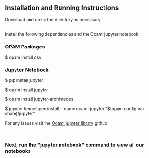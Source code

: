 ## Installation and Running Instructions

Download and unzip the directory as necessary.
<br>
<br>

Install the following dependencies and the Ocaml jupyter notebook:

### OPAM Packages
$ opam install csv 

### Jupyter Notebook

$ pip install jupyter

$ opam install jupyter

$ opam install jupyter-archimedes 

$ jupyter kernelspec install --name ocaml-jupyter "$(opam config var share)/jupyter"

For any issues visit the <a href="https://akabe.github.io/ocaml-jupyter/">Ocaml jupyter library</a> github

<br> 

### Next, run the "jupyter notebook" command to view all our notebooks